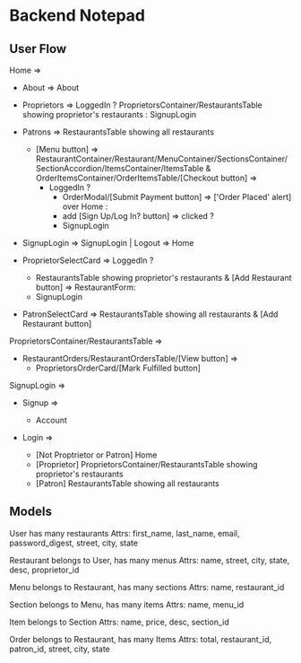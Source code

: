 # Backend Notepad

## User Flow

Home =>

* About => About
* Proprietors => LoggedIn ? ProprietorsContainer/RestaurantsTable showing proprietor's restaurants : SignupLogin
* Patrons => RestaurantsTable showing all restaurants
  * [Menu button] => RestaurantContainer/Restaurant/MenuContainer/SectionsContainer/SectionAccordion/ItemsContainer/ItemsTable & OrderItemsContainer/OrderItemsTable/[Checkout button] =>
    * LoggedIn ?
      * OrderModal/[Submit Payment button] => ['Order Placed' alert] over Home :
      * add [Sign Up/Log In? button] => clicked ?
      * SignupLogin
* SignupLogin => SignupLogin | Logout => Home

* ProprietorSelectCard => LoggedIn ?
  * RestaurantsTable showing proprietor's restaurants & [Add Restaurant button] => RestaurantForm:
  * SignupLogin
* PatronSelectCard => RestaurantsTable showing all restaurants
& [Add Restaurant button]

ProprietorsContainer/RestaurantsTable =>

* RestaurantOrders/RestaurantOrdersTable/[View button] =>
  * ProprietorsOrderCard/[Mark Fulfilled button]

SignupLogin =>

* Signup =>
  * Account

* Login =>
  * [Not Proptrietor or Patron] Home
  * [Proprietor] ProprietorsContainer/RestaurantsTable showing proprietor's restaurants
  * [Patron] RestaurantsTable showing all restaurants

## Models

User has many restaurants
Attrs: first_name, last_name, email, password_digest, street, city, state

Restaurant belongs to User, has many menus
Attrs: name, street, city, state, desc, proprietor_id

Menu belongs to Restaurant, has many sections
Attrs: name, restaurant_id

Section belongs to Menu, has many items
Attrs: name, menu_id

Item belongs to Section
Attrs: name, price, desc, section_id

Order belongs to Restaurant, has many Items
Attrs: total, restaurant_id, patron_id, street, city, state